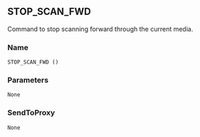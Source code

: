 ## STOP\_SCAN\_FWD

Command to stop scanning forward through the current media.


### Name

`STOP_SCAN_FWD ()`


### Parameters

`None`


### SendToProxy

`None`